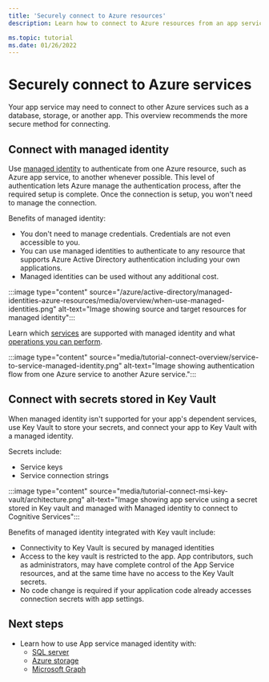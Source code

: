 ```yaml
---
title: 'Securely connect to Azure resources'
description: Learn how to connect to Azure resources from an app service.

ms.topic: tutorial
ms.date: 01/26/2022
---
```

# Securely connect to Azure services

Your app service may need to connect to other Azure services such as a database, storage, or another app. This overview recommends the more secure method for connecting.

## Connect with managed identity

Use [managed identity](/azure/active-directory/managed-identities-azure-resources/overview) to authenticate from one Azure resource, such as Azure app service, to another whenever possible. This level of authentication lets Azure manage the authentication process, after the required setup is complete. Once the connection is setup, you won't need to manage the connection. 

Benefits of managed identity:

* You don't need to manage credentials. Credentials are not even accessible to you.
* You can use managed identities to authenticate to any resource that supports Azure Active Directory authentication including your own applications.
* Managed identities can be used without any additional cost.

:::image type="content" source="/azure/active-directory/managed-identities-azure-resources/media/overview/when-use-managed-identities.png" alt-text="Image showing source and target resources for managed identity":::

Learn which [services](/azure/active-directory/managed-identities-azure-resources/managed-identities-status) are supported with managed identity and what [operations you can perform](/azure/active-directory/managed-identities-azure-resources/overview).

:::image type="content" source="media/tutorial-connect-overview/service-to-service-managed-identity.png" alt-text="Image showing authentication flow from one Azure service to another Azure service.":::

## Connect with secrets stored in Key Vault

When managed identity isn't supported for your app's dependent services, use Key Vault to store your secrets, and connect your app to Key Vault with a managed identity.

Secrets include:

* Service keys
* Service connection strings

:::image type="content" source="media/tutorial-connect-msi-key-vault/architecture.png" alt-text="Image showing app service using a secret stored in Key vault and managed with Managed identity to connect to Cognitive Services"::: 

Benefits of managed identity integrated with Key vault include:

* Connectivity to Key Vault is secured by managed identities
* Access to the key vault is restricted to the app. App contributors, such as administrators, may have complete control of the App Service resources, and at the same time have no access to the Key Vault secrets.
* No code change is required if your application code already accesses connection secrets with app settings.

## Next steps

* Learn how to use App service managed identity with:
    * [SQL server](tutorial-connect-msi-sql-database.md?tabs=windowsclient%2Cdotnet)
    * [Azure storage](scenario-secure-app-access-storage.md?tabs=azure-portal%2Cprogramming-language-csharp)
    * [Microsoft Graph](scenario-secure-app-access-microsoft-graph-as-app.md?tabs=azure-powershell%2Cprogramming-language-csharp)